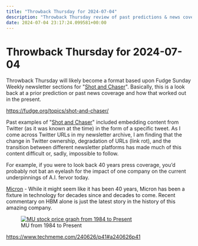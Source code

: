 ```yaml
---
title: "Throwback Thursday for 2024-07-04"
description: "Throwback Thursday review of past predictions & news coverage, Micron's enduring tech legacy highlighted."
date: 2024-07-04 23:17:24.099581+00:00
---
```


<!-- buttondown-editor-mode: plaintext --><h1>Throwback Thursday for 2024-07-04</h1><p><span style="color: rgb(34, 34, 34)">Throwback Thursday will likely become a format based upon Fudge Sunday Weekly newsletter sections for "</span><a target="_blank" rel="noopener noreferrer nofollow" href="https://fudge.org/topics/shot-and-chaser/?utm_source=hot-fudge-daily&amp;utm_medium=email&amp;utm_campaign=throwback-thursday">Shot and Chaser</a><span style="color: rgb(34, 34, 34)">". Basically, this is a look back at a prior prediction or past news coverage and how that worked out in the present.</span></p><p><a target="_blank" rel="noopener noreferrer nofollow" href="https://fudge.org/topics/shot-and-chaser/">https://fudge.org/topics/shot-and-chaser/</a></p><p><span style="color: rgb(34, 34, 34)">Past examples of "</span><a target="_blank" rel="noopener noreferrer nofollow" href="https://fudge.org/topics/shot-and-chaser/?utm_source=hot-fudge-daily&amp;utm_medium=email&amp;utm_campaign=throwback-thursday">Shot and Chaser</a><span style="color: rgb(34, 34, 34)">" included embedding content from Twitter (as it was known at the time) in the form of a specific tweet. As I come across Twitter URLs in my newsletter archive, I am finding that the change in Twitter ownership, degradation of URLs (link rot), and the transition between different newsletter platforms has made much of this content difficult or, sadly, impossible to follow.</span></p><p><span style="color: rgb(34, 34, 34)">For example, if you were to look back 40 years press coverage, you’d probably not bat an eyelash for the impact of one company on the current underpinnings of A.I. fervor today.</span></p><p><a target="_blank" rel="noopener noreferrer nofollow" href="https://finance.yahoo.com/quote/MU/">Micron</a> - While it might seem like it has been 40 years, Micron has been a fixture in technology for decades since and decades to come. Recent commentary on HBM alone is just the latest story in the history of this amazing company.</p><figure><a href="https://www.google.com/finance/quote/MU:NASDAQ?sa=X&amp;window=MAX" target="_blank" rel="noopener noreferrer"><img src="https://assets.buttondown.email/images/165d3c42-1f40-49ab-aa5f-f4d35b83fd0a.png?w=960&amp;fit=max" alt="MU stock price graph from 1984 to Present" style="width: nullpx !important; display:block; margin:auto;" draggable="false" contenteditable="false"></a><figcaption>MU from 1984 to Present</figcaption></figure><p><a target="_blank" rel="noopener noreferrer nofollow" href="https://www.techmeme.com/240626/p41#a240626p41">https://www.techmeme.com/240626/p41#a240626p41</a></p><p></p><p></p><ol class="footnotes"></ol>